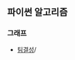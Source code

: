## 파이썬 알고리즘
### 그래프
- [팀결성](https://github.com/chaewon121/codingtest_python/blob/6f4575258fcf4032205bddd14f2f4068f69c3347/10_graph/practice1)/